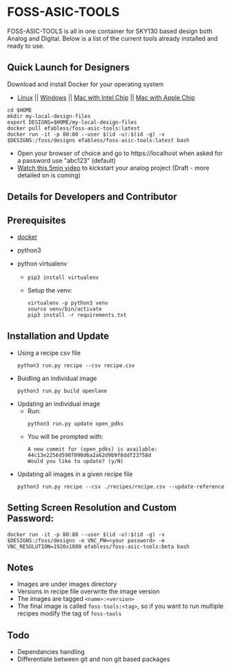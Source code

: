 # FOSS-ASIC-TOOLS 
FOSS-ASIC-TOOLS is all in one container for SKY130 based design both Analog and Digital. Below is a list of the current tools already installed and ready to use.

## Quick Launch for Designers

Download and install Docker for your operating system
- [Linux](https://hub.docker.com/search?q=&type=edition&offering=community&operating_system=linux&utm_source=docker&utm_medium=webreferral&utm_campaign=dd-smartbutton&utm_location=header) ||  [Windows](https://desktop.docker.com/win/main/amd64/Docker%20Desktop%20Installer.exe?utm_source=docker&utm_medium=webreferral&utm_campaign=dd-smartbutton&utm_location=header) || [Mac with Intel Chip](https://desktop.docker.com/mac/main/amd64/Docker.dmg?utm_source=docker&utm_medium=webreferral&utm_campaign=dd-smartbutton&utm_location=header) || [Mac with Apple Chip](https://desktop.docker.com/mac/main/arm64/Docker.dmg?utm_source=docker&utm_medium=webreferral&utm_campaign=dd-smartbutton&utm_location=header)
```
cd $HOME
mkdir my-local-design-files
export DESIGNS=$HOME/my-local-design-files
docker pull efabless/foss-asic-tools:latest
docker run -it -p 80:80 --user $(id -u):$(id -g) -v $DESIGNS:/foss/designs efabless/foss-asic-tools:latest bash
```
- Open your browser of choice and go to https://localhost when asked for a password use "abc123" (default)
- [Watch this 5min video](https://youtu.be/EP3ozAtTQDw) to kickstart your analog project (Draft - more detailed on is coming)

## Details for Developers and Contributor

## Prerequisites

- [docker](https://docs.docker.com/engine/install/)
- python3
- python virtualenv

  - `pip3 install virtualenv`

  - Setup the venv:
    ```
    virtualenv -p python3 venv
    source venv/bin/activate
    pip3 install -r requirements.txt
    ```

## Installation and Update

- Using a recipe csv file
  ```
  python3 run.py recipe --csv recipe.csv
  ```
- Buidling an individual image
  ```
  python3 run.py build openlane
  ```
- Updating an individual image
  - Run:
    ```
    python3 run.py update open_pdks
    ```
  - You will be prompted with:
    ```
    A new commit for (open_pdks) is available:
    44c13e2256d5907090d6a2a62d9b9f8ddf23758d
    Would you like to update? (y/N)
    ```
- Updating all images in a given recipe file
    ```
    python3 run.py recipe --csv ./recipes/recipe.csv --update-reference
    ```
    
## Setting Screen Resolution and Custom Password:
```
docker run -it -p 80:80 --user $(id -u):$(id -g) -v $DESIGNS:/foss/designs -e VNC_PW=<your password> -e VNC_RESOLUTION=1920x1080 efabless/foss-asic-tools:beta bash
```

## Notes

- Images are under images directory
- Versions in recipe file overwrite the image version
- The images are tagged `<name>:<version>`
- The final image is called `foss-tools:<tag>`, so if you want to run multiple recipes modify the tag of `foss-tools`

## Todo

- Dependancies handling
- Differentiate between git and non git based packages

